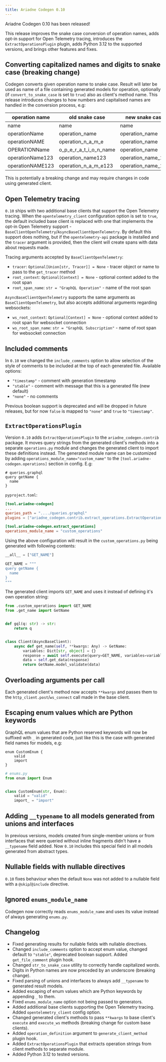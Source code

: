```yaml
---
title: Ariadne Codegen 0.10
---
```


Ariadne Codegen 0.10 has been released!

This release improves the snake case conversion of operation names, adds opt-in support for Open Telemetry tracing, introduces the `ExtractOperationsPlugin` plugin, adds Python 3.12 to the supported versions, and brings other features and fixes.


<!--truncate-->

## Converting capitalized names and digits to snake case (breaking change)

Codegen converts given operation name to snake case. Result will later be used as name of a file containing generated models for operation, optionally (if `convert_to_snake_case` is set to `true`) also as client's method name. This release introduces changes to how numbers and capitalised names are handled in the conversion process, e.g:

| operation name    | old snake case            | new snake case        |
|-------------------|---------------------------|-----------------------|
| name              | name                      | name                  |
| operationName     | operation_name            | operation_name        |
| operationNAME     | operation_n_a_m_e         | operation_name        |
| OPERATIONName     | o_p_e_r_a_t_i_o_n_name    | operation_name        |
| operationName123  | operation_name123         | operation_name_123    |
| operationNAME123  | operation_n_a_m_e123      | operation_name_123    |

This is potentially a breaking change and may require changes in code using generated client.


## Open Telemetry tracing

`0.10` ships with two additional base clients that support the Open Telemetry tracing. When the `opentelemetry_client` configuration option is set to `true`, the default included base client is replaced with one that implements the opt-in Open Telemetry support - `BaseClientOpenTelemetry`/`AsyncBaseClientOpenTelemetry`. By default this support does nothing, but if the `opentelemetry-api` package is installed and the `tracer` argument is provided, then the client will create spans with data about requests made.

Tracing arguments accepted by `BaseClientOpenTelemetry`:
- `tracer`: `Optional[Union[str, Tracer]] = None` - tracer object or name to pass to the `get_tracer` method
- `root_context`: `Optional[Context] = None` - optional context added to the root span
- `root_span_name`: `str = "GraphQL Operation"` - name of the root span

`AsyncBaseClientOpenTelemetry` supports the same arguments as `BaseClientOpenTelemetry`, but also accepts additional arguments regarding websockets:
- `ws_root_context`: `Optional[Context] = None` - optional context added to root span for websocket connection
- `ws_root_span_name`: `str = "GraphQL Subscription"` - name of root span for websocket connection


## Included comments

In `0.10` we changed the `include_comments` option to allow selection of the style of comments to be included at the top of each generated file. Available options:
- `"timestamp"` - comment with generation timestamp
- `"stable"` - comment with message that this is a generated file (new default)
- `"none"` - no comments

Previous boolean support is deprecated and will be dropped in future releases, but for now `false` is mapped to `"none"` and `true` to `"timestamp"`.


## `ExtractOperationsPlugin`

Version `0.10` adds `ExtractOperationsPlugin` to the `ariadne_codegen.contrib` package. It moves query strings from the generated client's methods into a separate `operations.py` module and changes the generated client to import these definitions instead. The generated module name can be customized by adding `operations_module_name="custom_name"` to the `[tool.ariadne-codegen.operations]` section in config. E.g:

```gql
# queries.graphql
query getName {
  name
}
```

`pyproject.toml`:

```toml
[tool.ariadne-codegen]
...
queries_path = "..../queries.graphql"
plugins = ["ariadne_codegen.contrib.extract_operations.ExtractOperationsPlugin"]

[tool.ariadne-codegen.extract_operations]
operations_module_name = "custom_operations"
```

Using the above configuration will result in the `custom_operations.py` being generated with following contents:

```python
__all__ = ["GET_NAME"]

GET_NAME = """
query getName {
  name
}
"""
```

The generated client imports `GET_NAME` and uses it instead of defining it's own operation string:

```python
from .custom_operations import GET_NAME
from .get_name import GetName


def gql(q: str) -> str:
    return q


class Client(AsyncBaseClient):
    async def get_name(self, **kwargs: Any) -> GetName:
        variables: Dict[str, object] = {}
        response = await self.execute(query=GET_NAME, variables=variables, **kwargs)
        data = self.get_data(response)
        return GetName.model_validate(data)
```


## Overloading arguments per call

Each generated client's method now accepts `**kwargs` and passes them to the `http_client.post`/`ws_connect` call made in the base client.


## Escaping enum values which are Python keywords

GraphQL enum values that are Python reserved keywords will now be suffixed with `_` in generated code, just like this is the case with generated field names for models, e.g:

```gql
enum CustomEnum {
    valid
    import
}
```

```python
# enums.py
from enum import Enum


class CustomEnum(str, Enum):
    valid = "valid"
    import_ = "import"
```


## Adding `__typename` to all models generated from unions and interfaces

In previous versions, models created from single-member unions or from interfaces that were queried without inline fragments didn't have a `__typename` field added. Now `0.10` includes this special field in all models generated from abstract types.


## Nullable fields with nullable directives

`0.10` fixes behaviour when the default `None` was not added to a nullable field with a `@skip`/`@include` directive.


## Ignored `enums_module_name`

Codegen now correctly reads `enums_module_name` and uses its value instead of always generating `enums.py`.


## Changelog

- Fixed generating results for nullable fields with nullable directives.
- Changed `include_comments` option to accept enum value, changed default to `"stable"`, deprecated boolean support. Added `get_file_comment` plugin hook.
- Changed `str_to_snake_case` utility to correctly handle capitalized words.
- Digits in Python names are now preceded by an underscore (breaking change).
- Fixed parsing of unions and interfaces to always add `__typename` to generated result models.
- Added escaping of enum values which are Python keywords by appending `_` to them.
- Fixed `enums_module_name` option not being passed to generators.
- Added additional base clients supporting the Open Telemetry tracing. Added `opentelemetry_client` config option.
- Changed generated client's methods to pass `**kwargs` to base client's `execute` and `execute_ws` methods (breaking change for custom base clients).
- Added `operation_definition` argument to `generate_client_method` plugin hook.
- Added `ExtractOperationsPlugin` that extracts operation strings from client methods to separate module.
- Added Python 3.12 to tested versions.
